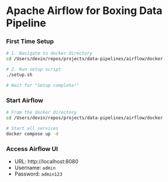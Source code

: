 # Apache Airflow for Boxing Data Pipeline


### First Time Setup
```bash
# 1. Navigate to docker directory
cd /Users/devin/repos/projects/data-pipelines/airflow/docker

# 2. Run setup script
./setup.sh

# Wait for "Setup complete!"
```

### Start Airflow
```bash
# From the docker directory
cd /Users/devin/repos/projects/data-pipelines/airflow/docker

# Start all services
docker compose up -d
```

### Access Airflow UI
- URL: http://localhost:8080
- Username: `admin`
- Password: `admin123`
